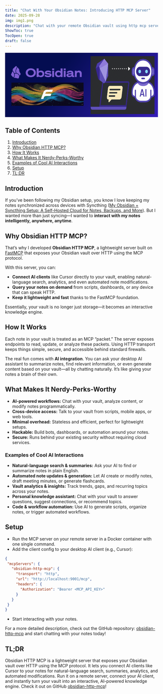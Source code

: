 ```yaml
---
title: "Chat With Your Obsidian Notes: Introducing HTTP MCP Server"
date: 2025-09-28
img: img1.png
description: "Chat with your remote Obsidian vault using http mcp server."
ShowToc: true
TocOpen: true
draft: false
---
```

![header-image](img1.png)
  

## Table of Contents
1. [Introduction](#introduction)
2. [Why Obsidian HTTP MCP?](#why-obsidian-http-mcp)
3. [How It Works](#how-it-works)
4. [What Makes It Nerdy-Perks-Worthy](#what-makes-it-nerdy-perks-worthy)
5. [Examples of Cool AI Interactions](#examples-of-cool-ai-interactions)
6. [Setup](#setup)
7. [TL;DR](#tldr)

## Introduction
If you’ve been following my Obsidian setup, you know I love keeping my notes synchronized across devices with Syncthing ([My Obsidian + Syncthing Setup: A Self-Hosted Cloud for Notes, Backups, and More](https://matsch1.github.io/web/en/coding/07_obsidian_syncthing_cloud_setup/)). But I wanted more than just syncing—I wanted to **interact with my notes intelligently, anywhere, anytime**.

## Why Obsidian HTTP MCP?
That’s why I developed **Obsidian HTTP MCP**, a lightweight server built on [FastMCP](https://gofastmcp.com/getting-started/welcome) that exposes your Obsidian vault over HTTP using the MCP protocol.

With this server, you can:
- **Connect AI clients** like Cursor directly to your vault, enabling natural-language search, analytics, and even automated note modifications.
- **Query your notes on demand** from scripts, dashboards, or any device that can speak HTTP.
- **Keep it lightweight and fast** thanks to the FastMCP foundation.

Essentially, your vault is no longer just storage—it becomes an interactive knowledge engine.

## How It Works
Each note in your vault is treated as an MCP “packet.” The server exposes endpoints to read, update, or analyze these packets. Using HTTP transport keeps things simple, secure, and accessible behind standard firewalls.

The real fun comes with **AI integration**. You can ask your desktop AI assistant to summarize notes, find relevant information, or even generate content based on your vault—all by chatting naturally. It’s like giving your notes a brain of their own.

## What Makes It Nerdy-Perks-Worthy
- **AI-powered workflows:** Chat with your vault, analyze content, or modify notes programmatically.
- **Cross-device access:** Talk to your vault from scripts, mobile apps, or web tools.
- **Minimal overhead:** Stateless and efficient, perfect for lightweight setups.
- **Hackable:** Build bots, dashboards, or automation around your notes.
- **Secure:** Runs behind your existing security without requiring cloud services.

### Examples of Cool AI Interactions
- **Natural-language search & summaries:** Ask your AI to find or summarize notes in plain English.
- **Automated note updates & generation:** Let AI create or modify notes, draft meeting minutes, or generate flashcards.
- **Vault analytics & insights:** Track trends, gaps, and recurring topics across your notes.
- **Personal knowledge assistant:** Chat with your vault to answer questions, suggest connections, or recommend topics.
- **Code & workflow automation:** Use AI to generate scripts, organize notes, or trigger automated workflows.

## Setup
- Run the MCP server on your remote server in a Docker container with one single command.
- Add the client config to your desktop AI client (e.g., Cursor):
```json
{
 "mcpServers": {
   "obsidian-http-mcp": {
     "transport": "http",
     "url": "http://localhost:9001/mcp",
     "headers": {
       "Authorization": "Bearer <MCP_API_KEY>"
     }
   }
 }
}
```
- Start interacting with your notes.

For a more detailed description, check out the GitHub repository: [obsidian-http-mcp](https://github.com/matsch1/obsidian-http-mcp) and start chatting with your notes today!
	
## TL;DR
Obsidian HTTP MCP is a lightweight server that exposes your Obsidian vault over HTTP using the MCP protocol. It lets you connect AI clients like Cursor to your notes for natural-language search, summaries, analytics, and automated modifications. Run it on a remote server, connect your AI client, and instantly turn your vault into an interactive, AI-powered knowledge engine. Check it out on GitHub [obsidian-http-mcp](https://github.com/matsch1/obsidian-http-mcp)!

